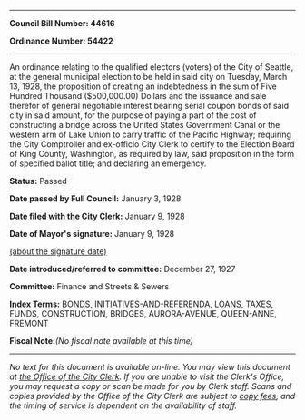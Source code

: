 

********

**Council Bill Number: 44616**
   
**Ordinance Number: 54422**
********

 An ordinance relating to the qualified electors (voters) of the City of Seattle, at the general municipal election to be held in said city on Tuesday, March 13, 1928, the proposition of creating an indebtedness in the sum of Five Hundred Thousand ($500,000.00) Dollars and the issuance and sale therefor of general negotiable interest bearing serial coupon bonds of said city in said amount, for the purpose of paying a part of the cost of constructing a bridge across the United States Government Canal or the western arm of Lake Union to carry traffic of the Pacific Highway; requiring the City Comptroller and ex-officio City Clerk to certify to the Election Board of King County, Washington, as required by law, said proposition in the form of specified ballot title; and declaring an emergency.

**Status:** Passed
   
**Date passed by Full Council:** January 3, 1928
   
**Date filed with the City Clerk:** January 9, 1928
   
**Date of Mayor's signature:** January 9, 1928
   
[(about the signature date)](/~public/approvaldate.htm)
   
   
   
**Date introduced/referred to committee:** December 27, 1927
   
**Committee:** Finance and Streets & Sewers
   
   
**Index Terms:** BONDS, INITIATIVES-AND-REFERENDA, LOANS, TAXES, FUNDS, CONSTRUCTION, BRIDGES, AURORA-AVENUE, QUEEN-ANNE, FREMONT

**Fiscal Note:**_(No fiscal note available at this time)_
********

_No text for this document is available on-line. You may view this document at [the Office of the City Clerk](http://www.seattle.gov/leg/clerk/contactUs.htm). If you are unable to visit the Clerk's Office, you may request a copy or scan be made for you by Clerk staff. Scans and copies provided by the Office of the City Clerk are subject to [copy fees](http://clerk.seattle.gov/~public/clerkfees.htm), and the timing of service is dependent on the availability of staff._


